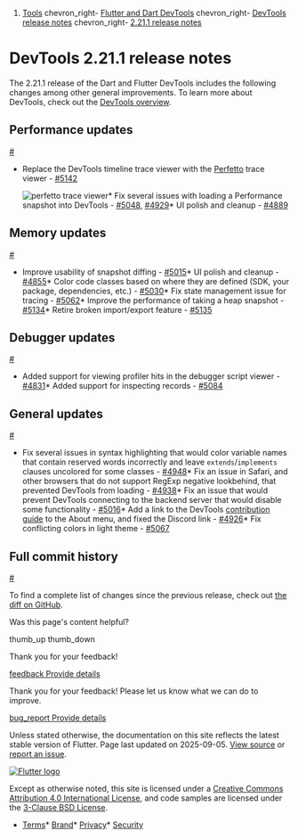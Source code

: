 1. [Tools](/tools) chevron\_right- [Flutter and Dart DevTools](/tools/devtools) chevron\_right- [DevTools release notes](/tools/devtools/release-notes) chevron\_right- [2.21.1 release notes](/tools/devtools/release-notes/release-notes-2.21.1)

DevTools 2.21.1 release notes
=============================

The 2.21.1 release of the Dart and Flutter DevTools includes the following changes among other general improvements. To learn more about DevTools, check out the [DevTools overview](https://docs.flutter.dev/tools/devtools).

Performance updates
-------------------

[#](#performance-updates)

* Replace the DevTools timeline trace viewer with the [Perfetto](https://perfetto.dev/) trace viewer - [#5142](https://github.com/flutter/devtools/pull/5142)

  ![perfetto trace viewer](/tools/devtools/release-notes/images-2.21.1/image1.png "perfetto_trace_viewer")* Fix several issues with loading a Performance snapshot into DevTools - [#5048](https://github.com/flutter/devtools/pull/5048), [#4929](https://github.com/flutter/devtools/pull/4929)* UI polish and cleanup - [#4889](https://github.com/flutter/devtools/pull/4889)

Memory updates
--------------

[#](#memory-updates)

* Improve usability of snapshot diffing - [#5015](https://github.com/flutter/devtools/pull/5015)* UI polish and cleanup - [#4855](https://github.com/flutter/devtools/pull/4855)* Color code classes based on where they are defined (SDK, your package, dependencies, etc.) - [#5030](https://github.com/flutter/devtools/pull/5030)* Fix state management issue for tracing - [#5062](https://github.com/flutter/devtools/pull/5062)* Improve the performance of taking a heap snapshot - [#5134](https://github.com/flutter/devtools/pull/5134)* Retire broken import/export feature - [#5135](https://github.com/flutter/devtools/pull/5135)

Debugger updates
----------------

[#](#debugger-updates)

* Added support for viewing profiler hits in the debugger script viewer - [#4831](https://github.com/flutter/devtools/pull/4831)* Added support for inspecting records - [#5084](https://github.com/flutter/devtools/pull/5084)

General updates
---------------

[#](#general-updates)

* Fix several issues in syntax highlighting that would color variable names that contain reserved words incorrectly and leave `extends`/`implements` clauses uncolored for some classes - [#4948](https://github.com/flutter/devtools/pull/4948)* Fix an issue in Safari, and other browsers that do not support RegExp negative lookbehind, that prevented DevTools from loading - [#4938](https://github.com/flutter/devtools/pull/4938)* Fix an issue that would prevent DevTools connecting to the backend server that would disable some functionality - [#5016](https://github.com/flutter/devtools/pull/5016)* Add a link to the DevTools [contribution guide](https://github.com/flutter/devtools/blob/master/CONTRIBUTING.md) to the About menu, and fixed the Discord link - [#4926](https://github.com/flutter/devtools/pull/4926)* Fix conflicting colors in light theme - [#5067](https://github.com/flutter/devtools/pull/5067)

Full commit history
-------------------

[#](#full-commit-history)

To find a complete list of changes since the previous release, check out [the diff on GitHub](https://github.com/flutter/devtools/compare/v2.20.0...v2.21.1).

Was this page's content helpful?

thumb\_up thumb\_down

Thank you for your feedback!

 [feedback Provide details](https://github.com/flutter/website/issues/new?template=1_page_issue.yml&&page-url=https://docs.flutter.dev/tools/devtools/release-notes/release-notes-2.21.1/&page-source=https://github.com/flutter/website/tree/main/src/content/tools/devtools/release-notes/release-notes-2.21.1.md)

Thank you for your feedback! Please let us know what we can do to improve.

 [bug\_report Provide details](https://github.com/flutter/website/issues/new?template=1_page_issue.yml&&page-url=https://docs.flutter.dev/tools/devtools/release-notes/release-notes-2.21.1/&page-source=https://github.com/flutter/website/tree/main/src/content/tools/devtools/release-notes/release-notes-2.21.1.md)

Unless stated otherwise, the documentation on this site reflects the latest stable version of Flutter. Page last updated on 2025-09-05. [View source](https://github.com/flutter/website/tree/main/src/content/tools/devtools/release-notes/release-notes-2.21.1.md) or [report an issue](https://github.com/flutter/website/issues/new?template=1_page_issue.yml&&page-url=https://docs.flutter.dev/tools/devtools/release-notes/release-notes-2.21.1/&page-source=https://github.com/flutter/website/tree/main/src/content/tools/devtools/release-notes/release-notes-2.21.1.md "Report an issue with this page").

[![Flutter logo](/assets/images/branding/flutter/logo+text/horizontal/white.svg)](https://flutter.dev)

Except as otherwise noted, this site is licensed under a [Creative Commons Attribution 4.0 International License](https://creativecommons.org/licenses/by/4.0/), and code samples are licensed under the [3-Clause BSD License](https://opensource.org/licenses/BSD-3-Clause).

* [Terms](/tos "Terms of use")* [Brand](/brand "Brand usage guidelines")* [Privacy](https://policies.google.com/privacy "Privacy policy")* [Security](/security "Security philosophy and practices")

   
